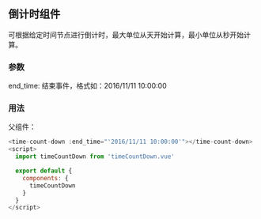 ## 倒计时组件

可根据给定时间节点进行倒计时，最大单位从天开始计算，最小单位从秒开始计算。

### 参数

end_time: 结束事件，格式如：2016/11/11 10:00:00

### 用法

父组件：

```javascript
<time-count-down :end_time="'2016/11/11 10:00:00'"></time-count-down>
<script>
  import timeCountDown from 'timeCountDown.vue'

  export default {
    components: {
      timeCountDown
    }
  }
</script>
```

